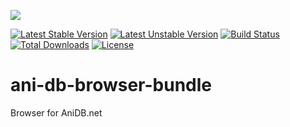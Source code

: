 <img src="http://anime-db.org/bundles/animedboffsite/images/anidb.net.png" /><br />

[![Latest Stable Version](https://poser.pugx.org/anime-db/ani-db-browser-bundle/v/stable.png)](https://packagist.org/packages/anime-db/ani-db-browser-bundle)
[![Latest Unstable Version](https://poser.pugx.org/anime-db/ani-db-browser-bundle/v/unstable.png)](https://packagist.org/packages/anime-db/ani-db-browser-bundle)
[![Build Status](https://travis-ci.org/anime-db/ani-db-browser-bundle.png)](https://travis-ci.org/anime-db/ani-db-browser-bundle)
[![Total Downloads](https://poser.pugx.org/anime-db/ani-db-browser-bundle/downloads.png)](https://packagist.org/packages/anime-db/ani-db-browser-bundle)
[![License](https://poser.pugx.org/anime-db/ani-db-browser-bundle/license.png)](https://packagist.org/packages/anime-db/ani-db-browser-bundle)

ani-db-browser-bundle
=====================

Browser for AniDB.net
